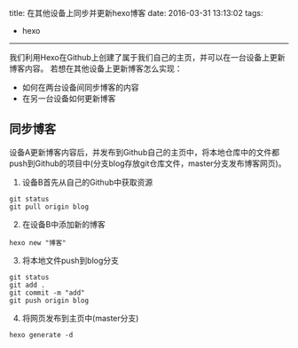 title: 在其他设备上同步并更新hexo博客
date: 2016-03-31 13:13:02
tags: 
- hexo
---
我们利用Hexo在Github上创建了属于我们自己的主页，并可以在一台设备上更新博客内容。
若想在其他设备上更新博客怎么实现：
* 如何在两台设备间同步博客的内容
* 在另一台设备如何更新博客

<!--more-->
## 同步博客
设备A更新博客内容后，并发布到Github自己的主页中，将本地仓库中的文件都push到Github的项目中(分支blog存放git仓库文件，master分支发布博客网页)。
1. 设备B首先从自己的Github中获取资源
```
git status
git pull origin blog
```
2. 在设备B中添加新的博客
```
hexo new "博客"
```
3. 将本地文件push到blog分支
```
git status
git add .
git commit -m "add"
git push origin blog
```
4. 将网页发布到主页中(master分支)
```
hexo generate -d
```